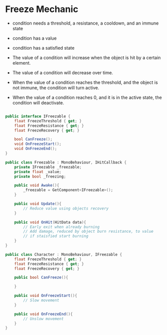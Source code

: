 # Freeze Mechanic

- condition needs a threshold, a resistance, a cooldown, and an immune state
- condition has a value
- condition has a satisfied state

- The value of a condition will increase when the object is hit by a certain element.
- The value of a condition will decrease over time.
- When the value of a condition reaches the threshold, and the object is not immune, the condition will turn active.
- When the value of a condition reaches 0, and it is in the active state, the condition will deactivate.

```C#

public interface IFreezable {
    float FreezeThreshold { get; }
    float FreezeResistance { get; }
    float FreezeRecovery { get; }

    bool CanFreeze();
    void OnFreezeStart();
    void OnFreezeEnd();
}

public class Freezable : MonoBehaviour, IHitCallback {
    private IFreezable _freezable;
    private float _value;
    private bool _freezing;

    public void Awake(){
        _freezable = GetComponent<IFreezable>();
    }

    public void Update(){
        // Reduce value using objects recovery
    }

    public void OnHit(HitData data){
        // Early exit when already burning
        // Add damage, reduced by object burn resistance, to value
        // if staisfied start burning
    }
}

public class Character : MonoBehaviour, IFreezable {
    float FreezeThreshold { get; }
    float FreezeResistance { get; }
    float FreezeRecovery { get; }

    public bool CanFreeze(){

    }

    public void OnFreezeStart(){
        // Slow movement
    }

    public void OnFreezeEnd(){
        // Unslow movement
    }
}

```